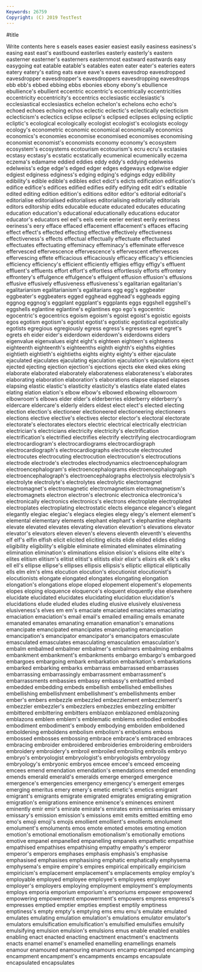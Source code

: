 ```yaml
---
Keywords: 26759
Copyright: (C) 2019 TestTest
---
```


#title

Write contents here
s easels eases easier
easiest easily easiness easiness's easing east east's eastbound easterlies easterly
easterly's eastern easterner easterner's easterners easternmost eastward eastwards easy easygoing
eat eatable eatable's eatables eaten eater eater's eateries eaters eatery
eatery's eating eats eave eave's eaves eavesdrop eavesdropped eavesdropper eavesdropper's
eavesdroppers eavesdropping eavesdrops ebb ebb's ebbed ebbing ebbs ebonies ebony
ebony's ebullience ebullience's ebullient eccentric eccentric's eccentrically eccentricities eccentricity eccentricity's
eccentrics ecclesiastic ecclesiastic's ecclesiastical ecclesiastics echelon echelon's echelons echo echo's
echoed echoes echoing echos eclectic eclectic's eclectically eclecticism eclecticism's eclectics
eclipse eclipse's eclipsed eclipses eclipsing ecliptic ecliptic's ecological ecologically ecologist
ecologist's ecologists ecology ecology's econometric economic economical economically economics economics's
economies economise economised economises economising economist economist's economists economy economy's
ecosystem ecosystem's ecosystems ecotourism ecotourism's ecru ecru's ecstasies ecstasy ecstasy's
ecstatic ecstatically ecumenical ecumenically eczema eczema's edamame eddied eddies eddy
eddy's eddying edelweiss edelweiss's edge edge's edged edger edges edgeways
edgewise edgier edgiest edginess edginess's edging edging's edgings edgy edibility
edibility's edible edible's edibles edict edict's edicts edification edification's edifice
edifice's edifices edified edifies edify edifying edit edit's editable edited
editing edition edition's editions editor editor's editorial editorial's editorialise editorialised
editorialises editorialising editorially editorials editors editorship edits educable educate educated
educates educating education education's educational educationally educations educator educator's educators
eel eel's eels eerie eerier eeriest eerily eeriness eeriness's eery
efface effaced effacement effacement's effaces effacing effect effect's effected effecting
effective effectively effectiveness effectiveness's effects effectual effectually effectuate effectuated effectuates
effectuating effeminacy effeminacy's effeminate effervesce effervesced effervescence effervescence's effervescent effervesces
effervescing effete efficacious efficaciously efficacy efficacy's efficiencies efficiency efficiency's efficient
efficiently effigies effigy effigy's effluent effluent's effluents effort effort's effortless
effortlessly efforts effrontery effrontery's effulgence effulgence's effulgent effusion effusion's effusions
effusive effusively effusiveness effusiveness's egalitarian egalitarian's egalitarianism egalitarianism's egalitarians egg
egg's eggbeater eggbeater's eggbeaters egged egghead egghead's eggheads egging eggnog
eggnog's eggplant eggplant's eggplants eggs eggshell eggshell's eggshells eglantine eglantine's
eglantines ego ego's egocentric egocentric's egocentrics egoism egoism's egoist egoist's
egoistic egoists egos egotism egotism's egotist egotist's egotistic egotistical egotistically
egotists egregious egregiously egress egress's egresses egret egret's egrets eh
eider eider's eiderdown eiderdown's eiderdowns eiders eigenvalue eigenvalues eight eight's
eighteen eighteen's eighteens eighteenth eighteenth's eighteenths eighth eighth's eighths eighties
eightieth eightieth's eightieths eights eighty eighty's either ejaculate ejaculated ejaculates
ejaculating ejaculation ejaculation's ejaculations eject ejected ejecting ejection ejection's ejections
ejects eke eked ekes eking elaborate elaborated elaborately elaborateness elaborateness's
elaborates elaborating elaboration elaboration's elaborations elapse elapsed elapses elapsing elastic
elastic's elasticity elasticity's elastics elate elated elates elating elation elation's
elbow elbow's elbowed elbowing elbowroom elbowroom's elbows elder elder's elderberries
elderberry elderberry's eldercare eldercare's elderly elders eldest elect elect's elected
electing election election's electioneer electioneered electioneering electioneers elections elective elective's
electives elector elector's electoral electorate electorate's electorates electors electric electrical
electrically electrician electrician's electricians electricity electricity's electrification electrification's electrified electrifies
electrify electrifying electrocardiogram electrocardiogram's electrocardiograms electrocardiograph electrocardiograph's electrocardiographs electrocute electrocuted
electrocutes electrocuting electrocution electrocution's electrocutions electrode electrode's electrodes electrodynamics electroencephalogram
electroencephalogram's electroencephalograms electroencephalograph electroencephalograph's electroencephalographs electrolysis electrolysis's electrolyte electrolyte's electrolytes
electrolytic electromagnet electromagnet's electromagnetic electromagnetism electromagnetism's electromagnets electron electron's electronic
electronica electronica's electronically electronics electronics's electrons electroplate electroplated electroplates electroplating
electrostatic elects elegance elegance's elegant elegantly elegiac elegiac's elegiacs elegies
elegy elegy's element element's elemental elementary elements elephant elephant's elephantine
elephants elevate elevated elevates elevating elevation elevation's elevations elevator elevator's
elevators eleven eleven's elevens eleventh eleventh's elevenths elf elf's elfin
elfish elicit elicited eliciting elicits elide elided elides eliding eligibility
eligibility's eligible eliminate eliminated eliminates eliminating elimination elimination's eliminations elision
elision's elisions elite elite's elites elitism elitism's elitist elitist's elitists
elixir elixir's elixirs elk elk's elks ell ell's ellipse ellipse's
ellipses ellipsis ellipsis's elliptic elliptical elliptically ells elm elm's elms
elocution elocution's elocutionist elocutionist's elocutionists elongate elongated elongates elongating elongation
elongation's elongations elope eloped elopement elopement's elopements elopes eloping eloquence
eloquence's eloquent eloquently else elsewhere elucidate elucidated elucidates elucidating elucidation
elucidation's elucidations elude eluded eludes eluding elusive elusively elusiveness elusiveness's
elves em em's emaciate emaciated emaciates emaciating emaciation emaciation's email
email's emailed emailing emails emanate emanated emanates emanating emanation emanation's
emanations emancipate emancipated emancipates emancipating emancipation emancipation's emancipator emancipator's emancipators
emasculate emasculated emasculates emasculating emasculation emasculation's embalm embalmed embalmer embalmer's
embalmers embalming embalms embankment embankment's embankments embargo embargo's embargoed embargoes
embargoing embark embarkation embarkation's embarkations embarked embarking embarks embarrass embarrassed
embarrasses embarrassing embarrassingly embarrassment embarrassment's embarrassments embassies embassy embassy's embattled
embed embedded embedding embeds embellish embellished embellishes embellishing embellishment embellishment's
embellishments ember ember's embers embezzle embezzled embezzlement embezzlement's embezzler embezzler's
embezzlers embezzles embezzling embitter embittered embittering embitters emblazon emblazoned emblazoning
emblazons emblem emblem's emblematic emblems embodied embodies embodiment embodiment's embody
embodying embolden emboldened emboldening emboldens embolism embolism's embolisms emboss embossed
embosses embossing embrace embrace's embraced embraces embracing embroider embroidered embroideries
embroidering embroiders embroidery embroidery's embroil embroiled embroiling embroils embryo embryo's
embryologist embryologist's embryologists embryology embryology's embryonic embryos emcee emcee's emceed
emceeing emcees emend emendation emendation's emendations emended emending emends emerald
emerald's emeralds emerge emerged emergence emergence's emergencies emergency emergency's emergent
emerges emerging emeritus emery emery's emetic emetic's emetics emigrant emigrant's
emigrants emigrate emigrated emigrates emigrating emigration emigration's emigrations eminence eminence's
eminences eminent eminently emir emir's emirate emirate's emirates emirs emissaries
emissary emissary's emission emission's emissions emit emits emitted emitting emo
emo's emoji emoji's emojis emollient emollient's emollients emolument emolument's emoluments
emos emote emoted emotes emoting emotion emotion's emotional emotionalism emotionalism's
emotionally emotions emotive empanel empanelled empanelling empanels empathetic empathise empathised
empathises empathising empathy empathy's emperor emperor's emperors emphases emphasis emphasis's
emphasise emphasised emphasises emphasising emphatic emphatically emphysema emphysema's empire empire's
empires empirical empirically empiricism empiricism's emplacement emplacement's emplacements employ employ's
employable employed employee employee's employees employer employer's employers employing employment
employment's employments employs emporia emporium emporium's emporiums empower empowered empowering
empowerment empowerment's empowers empress empress's empresses emptied emptier empties emptiest
emptily emptiness emptiness's empty empty's emptying ems emu emu's emulate
emulated emulates emulating emulation emulation's emulations emulator emulator's emulators emulsification
emulsification's emulsified emulsifies emulsify emulsifying emulsion emulsion's emulsions emus enable
enabled enables enabling enact enacted enacting enactment enactment's enactments enacts
enamel enamel's enamelled enamelling enamellings enamels enamour enamoured enamouring enamours
encamp encamped encamping encampment encampment's encampments encamps encapsulate encapsulated encapsulates
